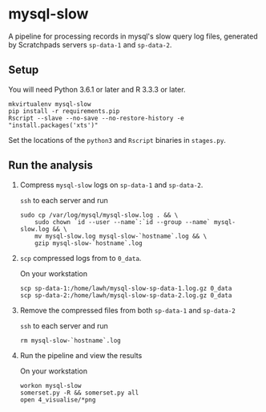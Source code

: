 # mysql-slow

A pipeline for processing records in mysql's slow query log files, generated
by Scratchpads servers `sp-data-1` and `sp-data-2`.

## Setup

You will need Python 3.6.1 or later and R 3.3.3 or later.

```
mkvirtualenv mysql-slow
pip install -r requirements.pip
Rscript --slave --no-save --no-restore-history -e "install.packages('xts')"
```

Set the locations of the `python3` and `Rscript` binaries in `stages.py`.

## Run the analysis

1. Compress `mysql-slow` logs on `sp-data-1` and `sp-data-2`.

    `ssh` to each server and run

    ```
    sudo cp /var/log/mysql/mysql-slow.log . && \
        sudo chown `id --user --name`:`id --group --name` mysql-slow.log && \
        mv mysql-slow.log mysql-slow-`hostname`.log && \
        gzip mysql-slow-`hostname`.log
    ```

2. `scp` compressed logs from to `0_data`.

    On your workstation

    ```
    scp sp-data-1:/home/lawh/mysql-slow-sp-data-1.log.gz 0_data
    scp sp-data-2:/home/lawh/mysql-slow-sp-data-2.log.gz 0_data
    ```

3. Remove the compressed files from both `sp-data-1` and `sp-data-2`

    `ssh` to each server and run

    ```
    rm mysql-slow-`hostname`.log
    ```

4. Run the pipeline and view the results

    On your workstation

    ```
    workon mysql-slow
    somerset.py -R && somerset.py all
    open 4_visualise/*png
    ```
